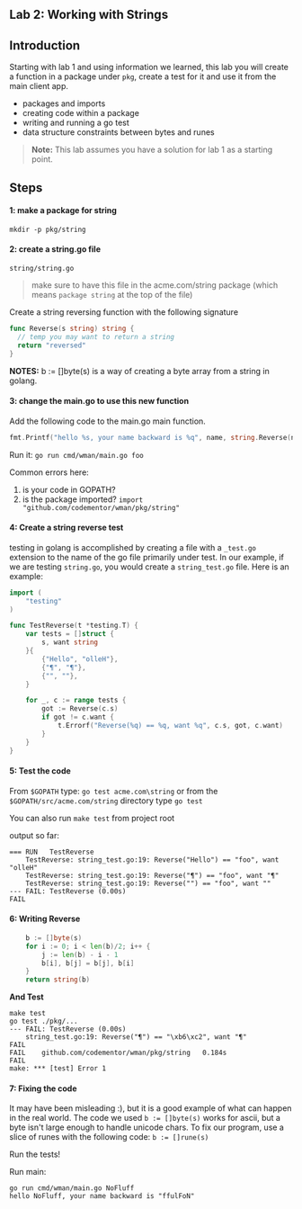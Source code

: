 ## Lab 2: Working with Strings

## Introduction

Starting with lab 1 and using information we learned, this lab you will create a function in a package under `pkg`, create a test for it and use it from the main client app.

* packages and imports
* creating code within a package
* writing and running a go test
* data structure constraints between bytes and runes

> **Note:** This lab assumes you have a solution for lab 1 as a starting point.

## Steps

#### 1: make a package for string

`mkdir -p pkg/string`

#### 2: create a string.go file

`string/string.go`

> make sure to have this file in the acme.com/string package (which means `package string` at the top of the file)

Create a string reversing function with the following signature
```go
func Reverse(s string) string {
  // temp you may want to return a string 
  return "reversed"
}
```

**NOTES:** 
	b := []byte(s) is a way of creating a byte array from a string in golang.

#### 3: change the main.go to use this new function

Add the following code to the main.go main function.

```go
fmt.Printf("hello %s, your name backward is %q", name, string.Reverse(name))
```

Run it: `go run cmd/wman/main.go foo`

Common errors here:
1. is your code in GOPATH?
2. is the package imported?  `import 	"github.com/codementor/wman/pkg/string"`


#### 4: Create a string reverse test

testing in golang is accomplished by creating a file with a `_test.go` extension to the name of the go file primarily under test.  In our example, if we are testing `string.go`, you would create a `string_test.go` file.  Here is an example:

```go
import (
	"testing"
)

func TestReverse(t *testing.T) {
	var tests = []struct {
		s, want string
	}{
		{"Hello", "olleH"},
		{"¶", "¶"},
		{"", ""},
	}

	for _, c := range tests {
		got := Reverse(c.s)
		if got != c.want {
			t.Errorf("Reverse(%q) == %q, want %q", c.s, got, c.want)
		}
	}
}
```

#### 5: Test the code

From `$GOPATH` type: `go test acme.com\string` or from the `$GOPATH/src/acme.com/string` directory type `go test`

You can also run `make test` from project root

output so far:
```shell
=== RUN   TestReverse
    TestReverse: string_test.go:19: Reverse("Hello") == "foo", want "olleH"
    TestReverse: string_test.go:19: Reverse("¶") == "foo", want "¶"
    TestReverse: string_test.go:19: Reverse("") == "foo", want ""
--- FAIL: TestReverse (0.00s)
FAIL
```

#### 6: Writing Reverse
```go
	b := []byte(s)
	for i := 0; i < len(b)/2; i++ {
		j := len(b) - i - 1
		b[i], b[j] = b[j], b[i]
	}
	return string(b)
```

**And Test**
```shell
make test
go test ./pkg/... 
--- FAIL: TestReverse (0.00s)
    string_test.go:19: Reverse("¶") == "\xb6\xc2", want "¶"
FAIL
FAIL	github.com/codementor/wman/pkg/string	0.184s
FAIL
make: *** [test] Error 1
```

#### 7: Fixing the code

It may have been misleading :), but it is a good example of what can happen in the real world.  The code we used `b := []byte(s)` works for ascii, but a byte isn't large enough to handle unicode chars.  To fix our program, use a slice of runes with the following code: `b := []rune(s)`

Run the tests!

Run main:

```
go run cmd/wman/main.go NoFluff
hello NoFluff, your name backward is "ffulFoN"
```
